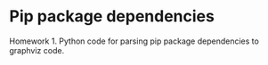 # Pip package dependencies
Homework 1.
Python code for parsing pip package dependencies to graphviz code.
